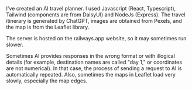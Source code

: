 I've created an AI travel planner. I used Javascript (React, Typescript), Tailwind (components are from DaisyUI) and NodeJs (Express). 
The travel itinerary is generated by ChatGPT, images are obtained from Pexels, and the map is from the Leaflet library.

The server is hosted on the railways.app website, so it may sometimes run slower. 

Sometimes AI provides responses in the wrong format or with illogical details (for example, destination names are called "day 1," or coordinates are not numerical). In that case, the process of sending a request to AI is automatically repeated.
Also, sometimes the maps in Leaflet load very slowly, especially the map edges.

